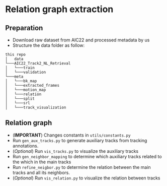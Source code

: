 # Relation graph extraction

## Preparation
- Download raw dataset from AIC22 and processed metadata by us
- Structure the data folder as follow:

```
this repo
│   data
└───AIC22_Track2_NL_Retrieval
│   └───train
│   └───validation
└───meta  
│   └───bk_map
│   └───extracted_frames
│   └───motion_map
│   └───relation
│   └───split
│   └───srl
│   └───track_visualization   
```

## Relation graph

- (**IMPORTANT**) Changes constants in `utils/constants.py`
- Run `gen_aux_tracks.py` to generate auxiliary tracks from tracking annotations.
- (*Optional*) Run `vis_tracks.py` to visualize the auxiliary tracks
- Run `gen_neighbor_mapping` to determine which auxiliary tracks related to the which in the main tracks
- Run `refine_neigbor.py` to determine the relation between the main tracks and all its neighbors.
- (*Optional*) Run `vis_relation.py` to visualize the relation between tracks